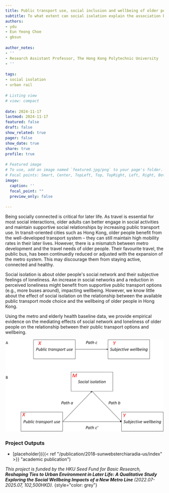 ```yaml
---
title: Public transport use, social inclusion and wellbeing of older people
subtitle: To what extent can social isolation explain the association between public transport use and wellbeing?
authors: 
- ydu
- Eun Yeong Choe
- gbsun

author_notes:
- ''
- Research Assistant Professor, The Hong Kong Polytechnic University
- ''

tags: 
- social isolation
- urban rail

# Listing view
# view: compact

date: 2024-11-17
lastmod: 2024-11-17
featured: false
draft: false
show_related: true
pager: false
show_date: true
share: true
profile: true

# Featured image
# To use, add an image named `featured.jpg/png` to your page's folder.
# Focal points: Smart, Center, TopLeft, Top, TopRight, Left, Right, BottomLeft, Bottom, BottomRight.
image:
  caption: ''
  focal_point: ""
  preview_only: false

---
```


Being socially connected is critical for later life. As travel is essential for most social interactions, older adults can better engage in social activities and maintain supportive social relationships by increasing public transport use. In transit-oriented cities such as Hong Kong, older people benefit from the well-developed transport system – they can still maintain high mobility rates in their later lives. However, there is a mismatch between metro development and the travel needs of older people. Their favourite travel, the public bus, has been continuedly reduced or adjusted with the expansion of the metro system. This may discourage them from staying active, connected and healthy.

Social isolation is about older people's social network and their subjective feelings of loneliness. An increase in social networks and a reduction in perceived loneliness might benefit from supportive public transport options (e.g., more buses around), impacting wellbeing. However, we know little about the effect of social isolation on the relationship between the available public transport mode choice and the wellbeing of older people in Hong Kong.

Using the metro and elderly health baseline data, we provide empirical evidence on the mediating effects of social network and loneliness of older people on the relationship between their public transport options and wellbeing.


![](1-s2.0-S2214140522000500-gr1_lrg.jpg "The mediating effects of social network and loneliness of older people")

### Project Outputs

- [placeholder]({{< ref "/publication/2018-sunwebsterchiaradia-us/index" >}} "academic publication")

_This project is funded by the HKU Seed Fund for Basic Research, **Reshaping Ties to Urban Environment in Later Life: A Qualitative Study Exploring the Social Wellbeing Impacts of a New Metro Line** (2022.07-2025.07, 102,500HKD)._ 
{style="color: grey"}